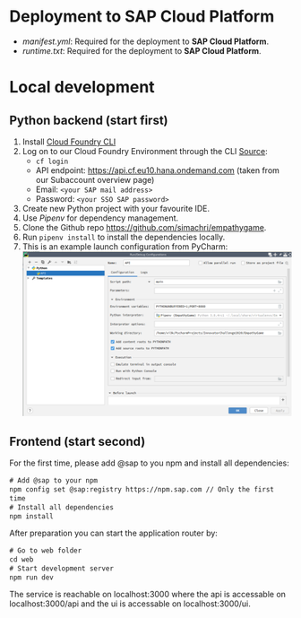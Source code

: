# Deployment to SAP Cloud Platform

* *manifest.yml*: Required for the deployment to **SAP Cloud Platform**.
* *runtime.txt*: Required for the deployment to **SAP Cloud Platform**.

# Local development

## Python backend (start first)

1. Install [Cloud Foundry CLI](https://github.com/cloudfoundry/cli#downloads)
2. Log on to our Cloud Foundry Environment through the CLI [Source](https://help.sap.com/viewer/65de2977205c403bbc107264b8eccf4b/Cloud/en-US/7a37d66c2e7d401db4980db0cd74aa6b.html):
	* `cf login`
	* API endpoint: https://api.cf.eu10.hana.ondemand.com  (taken from our Subaccount overview page)
	* Email: `<your SAP mail address>`
	* Password: `<your SSO SAP password>`
3. Create new Python project with your favourite IDE.
4. Use _Pipenv_ for dependency management.
5. Clone the Github repo https://github.com/simachri/empathygame.
6. Run `pipenv install` to install the dependencies locally.
7. This is an example launch configuration from PyCharm:
![PyCharm run configuration](docs/resources/run_config_pycharm.png)

## Frontend (start second)

For the first time, please add @sap to you npm and install all dependencies:

```
# Add @sap to your npm
npm config set @sap:registry https://npm.sap.com // Only the first time
# Install all dependencies
npm install
```

After preparation you can start the application router by:

```
# Go to web folder
cd web
# Start development server
npm run dev
```

The service is reachable on localhost:3000 where the api is accessable on localhost:3000/api and the ui is accessable on localhost:3000/ui.